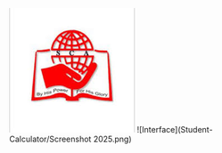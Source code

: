 ![Screenshot](Student-Calculator/school-logo.png)
![Interface](Student-Calculator/Screenshot 2025.png)
